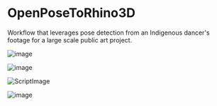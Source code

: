 # OpenPoseToRhino3D

Workflow that leverages pose detection from an Indigenous dancer's footage for a large scale public art project. 

![image](https://user-images.githubusercontent.com/76982323/158522069-22c911b5-2eff-4213-85ad-92fcf747c2a5.png)

![image](https://user-images.githubusercontent.com/76982323/158522653-3333bb34-04b2-44e1-8105-41e767ffcec1.png)


![ScriptImage](https://user-images.githubusercontent.com/76982323/158521764-3a453bd3-c57b-4931-8576-a3d22881833b.png)

![image](https://user-images.githubusercontent.com/76982323/158522715-f9d41c6f-6ce5-4d21-9725-89f463cdb369.png)
